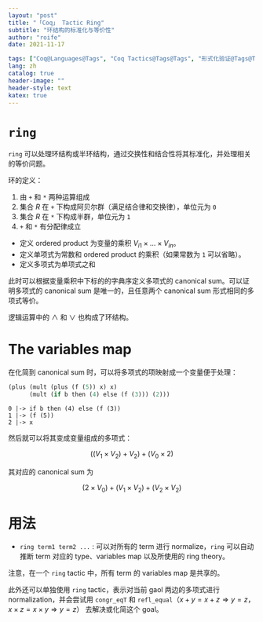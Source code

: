 ```yaml
---
layout: "post"
title: "「Coq」 Tactic Ring"
subtitle: "环结构的标准化与等价性"
author: "roife"
date: 2021-11-17

tags: ["Coq@Languages@Tags", "Coq Tactics@Tags@Tags", "形式化验证@Tags@Tags"]
lang: zh
catalog: true
header-image: ""
header-style: text
katex: true
---
```


# `ring`

`ring` 可以处理环结构或半环结构，通过交换性和结合性将其标准化，并处理相关的等价问题。

环的定义：
1. 由 `+` 和 `*` 两种运算组成
2. 集合 $R$ 在 `+` 下构成阿贝尔群（满足结合律和交换律），单位元为 `0`
3. 集合 $R$ 在 `*` 下构成半群，单位元为 `1`
4. `+` 和 `*` 有分配律成立

- 定义 ordered product 为变量的乘积 $V_{i1} \times \dots \times V_{in}$。
- 定义单项式为常数和 ordered product 的乘积（如果常数为 `1` 可以省略）。
- 定义多项式为单项式之和

此时可以根据变量乘积中下标的的字典序定义多项式的 canonical sum。可以证明多项式的 canonical sum 是唯一的，且任意两个 canonical sum 形式相同的多项式等价。

逻辑运算中的 $\wedge$ 和 $\vee$ 也构成了环结构。

# The variables map

在化简到 canonical sum 时，可以将多项式的项映射成一个变量便于处理：

```lisp
(plus (mult (plus (f (5)) x) x)
      (mult (if b then (4) else (f (3))) (2)))
```

```coq
0 |-> if b then (4) else (f (3))
1 |-> (f (5))
2 |-> x
```

然后就可以将其变成变量组成的多项式：

$$
((V_1 \times V_2) + V_2) + (V_0 \times 2)
$$

其对应的 canonical sum 为

$$
(2 × V_0) + (V_1 × V_2) + (V_2 × V_2)
$$

# 用法

- `ring term1 term2 ...`
  : 可以对所有的 term 进行 normalize，`ring` 可以自动推断 term 对应的 type、variables map 以及所使用的 ring theory。

注意，在一个 `ring` tactic 中，所有 term 的 variables map 是共享的。

此外还可以单独使用 `ring` tactic，表示对当前 gaol 两边的多项式进行 normalization，并会尝试用 `congr_eqT` 和 `refl_equal`（$x + y = x + z \Rightarrow y = z$，$x \times z = x \times y \Rightarrow y = z$） 去解决或化简这个 goal。
